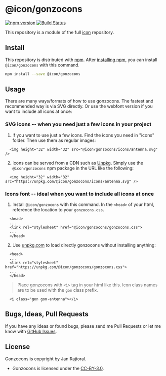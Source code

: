 # @icon/gonzocons

[![npm version](https://img.shields.io/npm/v/@icon/gonzocons.svg)](https://www.npmjs.org/package/@icon/gonzocons)
[![Build Status](https://travis-ci.org/icon/icon.svg?branch=master)](https://travis-ci.org/icon/icon)

This repository is a module of the full [icon][icon] repository.

## Install

This repository is distributed with [npm]. After [installing npm][install-npm], you can install `@icon/gonzocons` with this command.

```bash
npm install --save @icon/gonzocons
```

## Usage

There are many ways/formats of how to use gonzocons. The fastest and recommended way is via SVG directly. Or use the webfont version if you want to include all icons at once:

### SVG icons -- when you need just a few icons in your project

  1. If you want to use just a few icons. Find the icons you need in "icons" folder. Then use them as regular images:

```
  <img height="32" width="32" src="@icon/gonzocons/icons/antenna.svg" />
```

  2. Icons can be served from a CDN such as [Unpkg][Unpkg]. Simply use the `@icon/gonzocons` npm package in the URL like the following:

```
  <img height="32" width="32" src="https://unpkg.com/@icon/gonzocons/icons/antenna.svg" />
```

### Icons font -- ideal when you want to include all icons at once

  1. Install `@icon/gonzocons` with this command. In the `<head>` of your html, reference the location to your `gonzocons.css`.

```
  <head>
  ...
  <link rel="stylesheet" href="@icon/gonzocons/gonzocons.css">
  ...
  </head>
```

  2. Use [unpkg.com][Unpkg] to load directly gonzocons without installing anything:

```
  <head>
  ...
  <link rel="stylesheet" href="https://unpkg.com/@icon/gonzocons/gonzocons.css">
  ...
  </head>
```

> Place gonzocons with `<i>` tag in your html like this. Icon class names are to be used with the `gon` class prefix.

```
  <i class="gon gon-antenna"></i>
```


## Bugs, Ideas, Pull Requests

If you have any ideas or found bugs, please send me Pull Requests or let me know with [GitHub Issues][github issues].

## License

Gonzocons is copyright by Jan Rajtoral.

- Gonzocons is licensed under the [CC-BY-3.0][license].

[license]: http://creativecommons.org/licenses/by-sa/3.0/
[icon]: https://github.com/thecreation/icons
[npm]: https://www.npmjs.com/
[install-npm]: https://docs.npmjs.com/getting-started/installing-node
[sass]: http://sass-lang.com/
[github issues]: https://github.com/thecreation/icons/issues
[Unpkg]: https://unpkg.com